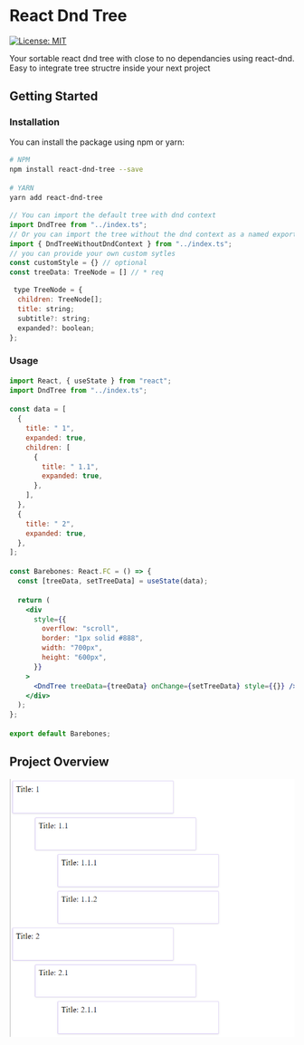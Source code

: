 # React Dnd Tree

[![License: MIT](https://img.shields.io/badge/License-MIT-yellow.svg)](https://opensource.org/licenses/MIT)

Your sortable react dnd tree with close to no dependancies using react-dnd. 
Easy to integrate tree structre inside your next project

## Getting Started

### Installation

You can install the package using npm or yarn:

```bash
# NPM
npm install react-dnd-tree --save

# YARN
yarn add react-dnd-tree
```

```jsx
// You can import the default tree with dnd context
import DndTree from "../index.ts";
// Or you can import the tree without the dnd context as a named export. 
import { DndTreeWithoutDndContext } from "../index.ts";
// you can provide your own custom sytles
const customStyle = {} // optional
const treeData: TreeNode = [] // * req


```

```jsx
 type TreeNode = {
  children: TreeNode[];
  title: string;
  subtitle?: string;
  expanded?: boolean;
};
```

### Usage

```jsx
import React, { useState } from "react";
import DndTree from "../index.ts";

const data = [
  {
    title: " 1",
    expanded: true,
    children: [
      {
        title: " 1.1",
        expanded: true,
      },
    ],
  },
  {
    title: " 2",
    expanded: true,
  },
];

const Barebones: React.FC = () => {
  const [treeData, setTreeData] = useState(data);

  return (
    <div
      style={{
        overflow: "scroll",
        border: "1px solid #888",
        width: "700px",
        height: "600px",
      }}
    >
      <DndTree treeData={treeData} onChange={setTreeData} style={{}} />
    </div>
  );
};

export default Barebones;

```
## Project Overview

![Project Screenshot](https://github.com/alihamza1221/react-dnd-tree/blob/main/public/image.png)

